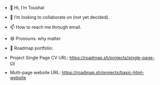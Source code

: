 - 👋 Hi, I’m Toushal
- 💞️ I’m looking to collaborate on (not yet decided).
- 📫 How to reach me through email.
- 😄 Pronouns: why matter


- 👀 Roadmap portfolio:
- Project Single Page CV URL: https://roadmap.sh/projects/single-page-cv
- Multi-page website URL: https://roadmap.sh/projects/basic-html-website